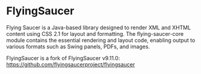 # FlyingSaucer

Flying Saucer is a Java-based library designed to render XML and XHTML content using CSS 2.1 for layout and formatting. The flying-saucer-core module contains the essential rendering and layout code, enabling output to various formats such as Swing panels, PDFs, and images. 

FlyingSaucer is a fork of FlyingSaucer v9.11.0: https://github.com/flyingsaucerproject/flyingsaucer

